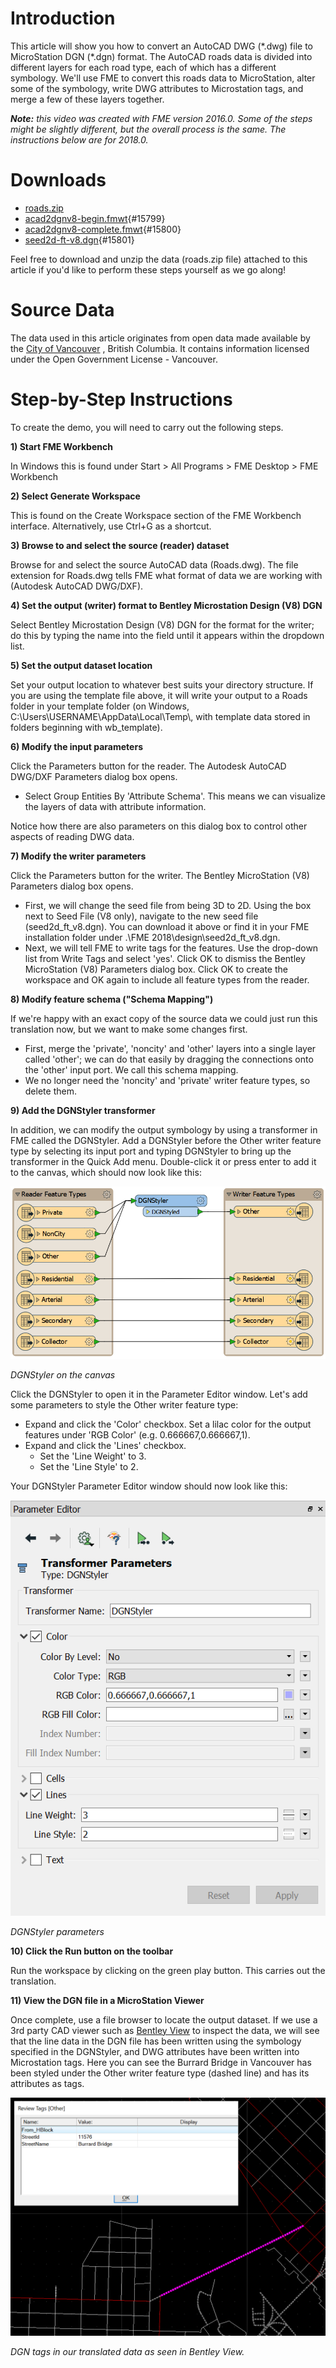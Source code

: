 

Introduction
============

This article will show you how to convert an AutoCAD DWG (\*.dwg) file
to MicroStation DGN (\*.dgn) format. The AutoCAD roads data is divided
into different layers for each road type, each of which has a different
symbology. We\'ll use FME to convert this roads data to MicroStation,
alter some of the symbology, write DWG attributes to Microstation tags,
and merge a few of these layers together.

***Note:** this video was created with FME version 2016.0. Some of the
steps might be slightly different, but the overall process is the same.
The instructions below are for 2018.0.*

Downloads
=========

-   [roads.zip](https://knowledge.safe.com/storage/attachments/711-roads.zip)
-   [acad2dgnv8-begin.fmwt](https://knowledge.safe.com/storage/attachments/15799-acad2dgnv8-begin.fmwt){#15799}
-   [acad2dgnv8-complete.fmwt](https://knowledge.safe.com/storage/attachments/15800-acad2dgnv8-complete.fmwt){#15800}
-   [seed2d-ft-v8.dgn](https://knowledge.safe.com/storage/attachments/15801-seed2d-ft-v8.dgn){#15801}

Feel free to download and unzip the data (roads.zip file) attached to
this article if you\'d like to perform these steps yourself as we go
along!

Source Data
===========

The data used in this article originates from open data made available
by the [City of Vancouver](http://data.vancouver.ca/) , British
Columbia. It contains information licensed under the Open Government
License - Vancouver.

Step-by-Step Instructions
=========================

To create the demo, you will need to carry out the following steps.

**1) Start FME Workbench**

In Windows this is found under Start \> All Programs \> FME Desktop \>
FME Workbench

**2) Select Generate Workspace**

This is found on the Create Workspace section of the FME Workbench
interface. Alternatively, use Ctrl+G as a shortcut.

**3) Browse to and select the source (reader) dataset**

Browse for and select the source AutoCAD data (Roads.dwg). The file
extension for Roads.dwg tells FME what format of data we are working
with (Autodesk AutoCAD DWG/DXF).

**4) Set the output (writer) format to Bentley Microstation Design (V8)
DGN**

Select Bentley Microstation Design (V8) DGN for the format for the
writer; do this by typing the name into the field until it appears
within the dropdown list.

**5) Set the output dataset location**

Set your output location to whatever best suits your directory
structure. If you are using the template file above, it will write your
output to a Roads folder in your template folder (on Windows,
C:\\Users\\USERNAME\\AppData\\Local\\Temp\\, with template data stored
in folders beginning with wb\_template).

**6) Modify the input parameters**

Click the Parameters button for the reader. The Autodesk AutoCAD DWG/DXF
Parameters dialog box opens.

-   Select Group Entities By 'Attribute Schema'. This means we can
    visualize the layers of data with attribute information.

Notice how there are also parameters on this dialog box to control other
aspects of reading DWG data.

**7) Modify the writer parameters**

Click the Parameters button for the writer. The Bentley MicroStation
(V8) Parameters dialog box opens.

-   First, we will change the seed file from being 3D to 2D. Using the
    box next to Seed File (V8 only), navigate to the new seed file
    (seed2d\_ft\_v8.dgn). You can download it above or find it in your
    FME installation folder under .\\FME
    2018\\design\\seed2d\_ft\_v8.dgn.
-   Next, we will tell FME to write tags for the features. Use the
    drop-down list from Write Tags and select 'yes'. Click OK to dismiss
    the Bentley MicroStation (V8) Parameters dialog box. Click OK to
    create the workspace and OK again to include all feature types from
    the reader.

**8) Modify feature schema ("Schema Mapping")**

If we\'re happy with an exact copy of the source data we could just run
this translation now, but we want to make some changes first.

-   First, merge the 'private', 'noncity' and 'other' layers into a
    single layer called 'other'; we can do that easily by dragging the
    connections onto the 'other' input port. We call this schema
    mapping.
-   We no longer need the 'noncity' and 'private' writer feature types,
    so delete them.

**9) Add the DGNStyler transformer**

In addition, we can modify the output symbology by using a transformer
in FME called the DGNStyler. Add a DGNStyler before the Other writer
feature type by selecting its input port and typing DGNStyler to bring
up the transformer in the Quick Add menu. Double-click it or press enter
to add it to the canvas, which should now look like this:

![](Images/9400c6538a966bf1bdfcac0dc076076c1d7f1a8d.png)

*DGNStyler on the canvas*

Click the DGNStyler to open it in the Parameter Editor window. Let's add
some parameters to style the Other writer feature type:

-   Expand and click the 'Color' checkbox. Set a lilac color for the
    output features under 'RGB Color' (e.g. 0.666667,0.666667,1).
-   Expand and click the 'Lines' checkbox.
    -   Set the 'Line Weight' to 3.
    -   Set the 'Line Style' to 2.

Your DGNStyler Parameter Editor window should now look like this:

![](Images/4e4f1f590da8dcba622dd6d7e2f09e93e32f0f2a.png)

*DGNStyler parameters*

**10) Click the Run button on the toolbar**

Run the workspace by clicking on the green play button. This carries out
the translation.

**11) View the DGN file in a MicroStation Viewer**

Once complete, use a file browser to locate the output dataset. If we
use a 3rd party CAD viewer such as [Bentley
View](https://www.bentley.com/en/products/product-line/modeling-and-visualization-software/bentley-view)
to inspect the data, we will see that the line data in the DGN file has
been written using the symbology specified in the DGNStyler, and DWG
attributes have been written into Microstation tags. Here you can see
the Burrard Bridge in Vancouver has been styled under the Other writer
feature type (dashed line) and has its attributes as tags.

![](Images/ba16f2142333681218d9cc0844484b07ee641bce.png)

*DGN tags in our translated data as seen in Bentley View.*


